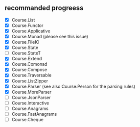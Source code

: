 ## recommanded progreess
- [x] Course.List
- [x] Course.Functor
- [x] Course.Applicative
- [x] Course.Monad (please see this issue)
- [x] Course.FileIO
- [x] Course.State
- [ ] Course.StateT
- [x] Course.Extend
- [x] Course.Comonad
- [x] Course.Compose
- [x] Course.Traversable
- [x] Course.ListZipper
- [x] Course.Parser (see also Course.Person for the parsing rules)
- [x] Course.MoreParser
- [ ] Course.JsonParser
- [ ] Course.Interactive
- [ ] Course.Anagrams
- [ ] Course.FastAnagrams
- [ ] Course.Cheque
